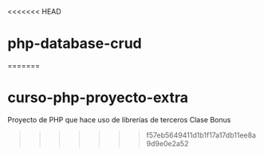 <<<<<<< HEAD
# php-database-crud
=======
# curso-php-proyecto-extra
Proyecto de PHP que hace uso de librerías de terceros Clase Bonus
>>>>>>> f57eb5649411d1b1f17a17db11ee8a9d9e0e2a52
